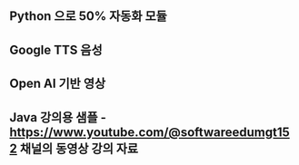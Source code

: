 ## Python 으로 50% 자동화 모듈
## Google TTS 음성
## Open AI 기반 영상
## Java 강의용 샘플 - https://www.youtube.com/@softwareedumgt152 채널의 동영상 강의 자료
